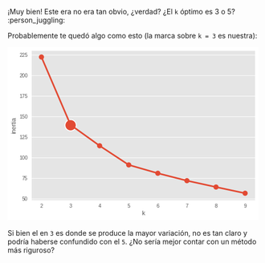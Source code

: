 ¡Muy bien! Este era no era tan obvio, ¿verdad? ¿El `k` óptimo es 3 o 5? :person_juggling:

Probablemente te quedó algo como esto (la marca sobre `k = 3` es nuestra):

<img src="https://raw.githubusercontent.com/MumukiProject/mumuki-guia-python3-clustering/master/assets/iris_elbow_1672638446790.png" alt="iris_elbow_1672638446790.png" width="auto" height="auto">

Si bien el en `3` es donde se produce la mayor variación, no es tan claro y podría haberse confundido con el `5`. ¿No sería mejor contar con un método más riguroso? 